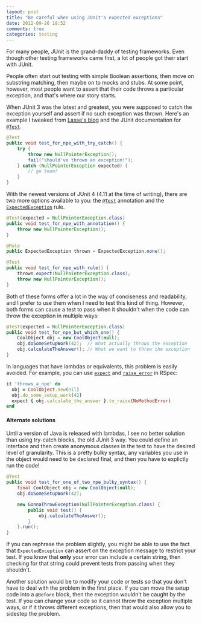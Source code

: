 ```yaml
---
layout: post
title: "Be careful when using JUnit's expected exceptions"
date: 2012-09-26 18:52
comments: true
categories: testing
---
```


For many people, JUnit is the grand-daddy of testing frameworks. Even
though other testing frameworks came first, a lot of people got their
start with JUnit.

People often start out testing with simple Boolean assertions, then
move on substring matching, then maybe on to mocks and stubs. At some
point, however, most people want to assert that their code throws a
particular exception, and that's where our story starts.

<!-- more -->

When JUnit 3 was the latest and greatest, you were supposed to catch
the exception yourself and assert if no such exception was
thrown. Here's an example I tweaked from [Lasse's blog][lasse] and the
JUnit documentation for [`@Test`][test-doc].

```java
@Test
public void test_for_npe_with_try_catch() {
    try {
        throw new NullPointerException();
        fail("should've thrown an exception!");
    } catch (NullPointerException expected) {
        // go team!
    }
}
```

With the newest versions of JUnit 4 (4.11 at the time of writing),
there are two more options available to you: the [`@Test`][test-doc]
annotation and the [`ExpectedException`][expected-doc] rule.

```java
@Test(expected = NullPointerException.class)
public void test_for_npe_with_annotation() {
    throw new NullPointerException();
}
```

```java
@Rule
public ExpectedException thrown = ExpectedException.none();

@Test
public void test_for_npe_with_rule() {
    thrown.expect(NullPointerException.class);
    throw new NullPointerException();
}
```

Both of these forms offer a lot in the way of conciseness and
readability, and I prefer to use them when I need to test this kind of
thing. However, both forms can cause a test to pass when it shouldn't
when the code can throw the exception in multiple ways:

```java
@Test(expected = NullPointerException.class)
public void test_for_npe_but_which_one() {
    CoolObject obj = new CoolObject(null);
    obj.doSomeSetupWork(42);  // What actually throws the exception
    obj.calculateTheAnswer(); // What we want to throw the exception
}
```

In languages that have lambdas or equivalents, this problem is easily
avoided. For example, you can use [`expect`][rspec] and [`raise_error`][rspec] in RSpec:

```ruby
it 'throws_a_npe' do
  obj = CoolObject.new(nil)
  obj.do_some_setup_work(42)
  expect { obj.calculate_the_answer }.to_raise(NoMethodError)
end
```

#### Alternate solutions

Until a version of Java is released with lambdas, I see no better
solution than using try-catch blocks, the old JUnit 3 way. You could
define an interface and then create anonymous classes in the test to
have the desired level of granularity. This is a pretty bulky syntax,
any variables you use in the object would need to be declared final,
and then you have to explictly run the code!

```java
@Test
public void test_for_one_of_two_npe_bulky_syntax() {
    final CoolObject obj = new CoolObject(null);
    obj.doSomeSetupWork(42);

    new GonnaThrowException(NullPointerException.class) {
        public void test() {
            obj.calculateTheAnswer();
        }
    }.run();
}
```

If you can rephrase the problem slightly, you might be able to use the
fact that `ExpectedException` can assert on the exception message to
restrict your test. If you know that **only** your error can include a
certain string, then checking for that string could prevent tests from
passing when they shouldn't.

Another solution would be to modify your code or tests so that you
don't have to deal with the problem in the first place. If you can
move the setup code into a `@Before` block, then the exception
wouldn't be caught by the test. If you can change your code so it
cannot throw the exception multiple ways, or if it throws different
exceptions, then that would also allow you to sidestep the problem.

[lasse]: http://radio.javaranch.com/lasse/2007/05/17/1179405760728.html
[test-doc]: http://kentbeck.github.com/junit/javadoc/latest/org/junit/Test.html
[expected-doc]: http://kentbeck.github.com/junit/javadoc/latest/org/junit/rules/ExpectedException.html
[rspec]: https://www.relishapp.com/rspec/rspec-expectations/v/2-11/docs/built-in-matchers/raise-error-matcher
